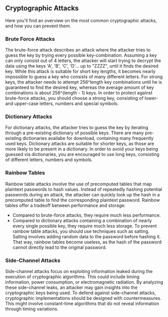 ## Cryptographic Attacks

Here you'll find an overview on the most common cryptographic attacks, and how you can prevent them.

### Brute Force Attacks

The brute-force attack describes an attack where the attacker tries to guess the key by trying every possible key-combination.
Assuming a key can only consist out of 4 letters, the attacker will start trying to decrypt the data using the keys 'A', 'B', 'C', 'D'... up to "ZZZZ", until it finds the desired key.
While this attack is suitable for short key lengths, it becomes nearly impossible to guess a key who consists of many different letters.
For strong keys, the attacker needs to attempt 256^length key combinations until he is guaranteed to find the desired key, whereas the average amount of key combinations is about 256^(length - 1) keys.
In order to protect against brute-force attacks, you should choose a strong key, consisting of lower- and upper-case letters, numbers and special symbols. 

### Dictionary Attacks

For dictionary attacks, the attacker tries to guess the key by iterating through a pre-existing dictionary of possible keys.
There are many pre-existing dictionaries availabe for download, containing many frequently used keys.
Dictionary attacks are suitable for shorter keys, as those are more likely to be present in a dictionary.
In order to avoid your keys being guessed via dictionaries, you are encouraged to use long keys, consisting of different letters, numbers and symbols.

### Rainbow Tables

Rainbow table attacks involve the use of precomputed tables that map plaintext passwords to hash values.
Instead of repeatedly hashing potential passwords during an attack, the attacker can quickly look up the hash in a precomputed table to find the corresponding plaintext password.
Rainbow tables offer a tradeoff between performance and storage:
- Compared to brute-force attacks, they require much less performance.
- Compared to dictionary attacks containing a combination of nearly every single possible key, they require much less storage.
To prevent rainbow table attacks, you should use techniques such as salting. Salting involves adding random data to the password before hashing it.
That way, rainbow tables become useless, as the hash of the password cannot directly lead to the original password.

### Side-Channel Attacks

Side-channel attacks focus on exploiting information leaked during the execution of cryptographic algorithms. This could include timing information, power consumption, or electromagnetic radiation.
By analyzing these side-channel leaks, an attacker may gain insights into the cryptographic keys being used.
To defend against side-channel attacks, cryptographic implementations should be designed with countermeasures.
This might involve constant-time algorithms that do not reveal information through timing variations.
